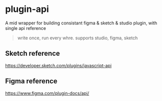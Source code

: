# plugin-api
A mid wrapper for building consistant figma &amp; sketch &amp; studio plugin, with single api reference


> write once, run every whre. supports studio, figma, sketch


## Sketch reference
https://developer.sketch.com/plugins/javascript-api



## Figma reference
https://www.figma.com/plugin-docs/api/
